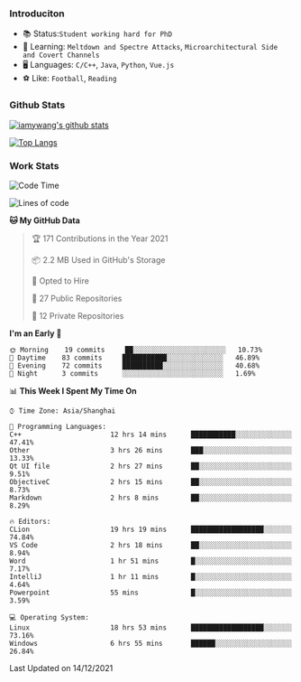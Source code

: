 ### Introduciton

- 📚 Status:`Student working hard for PhD`
- 🔎 Learning: `Meltdown and Spectre Attacks`, `Microarchitectural Side and Covert Channels`
- 🖥️ Languages: `C/C++`, `Java`, `Python`, `Vue.js`
- ⚽ Like: `Football`, `Reading`

### Github Stats

[![iamywang's github stats](https://github-readme-stats.vercel.app/api?username=iamywang&count_private=true&show_icons=true)]()

[![Top Langs](https://github-readme-stats.vercel.app/api/top-langs/?username=iamywang&layout=compact)]()

### Work Stats

<!--START_SECTION:waka-->
![Code Time](http://img.shields.io/badge/Code%20Time-29%20hrs%201%20min-blue)

![Lines of code](https://img.shields.io/badge/From%20Hello%20World%20I%27ve%20Written-539%20Thousand%20lines%20of%20code-blue)

**🐱 My GitHub Data** 

> 🏆 171 Contributions in the Year 2021
 > 
> 📦 2.2 MB Used in GitHub's Storage 
 > 
> 💼 Opted to Hire
 > 
> 📜 27 Public Repositories 
 > 
> 🔑 12 Private Repositories  
 > 
**I'm an Early 🐤** 

```text
🌞 Morning    19 commits     ██░░░░░░░░░░░░░░░░░░░░░░░   10.73% 
🌆 Daytime    83 commits     ███████████░░░░░░░░░░░░░░   46.89% 
🌃 Evening    72 commits     ██████████░░░░░░░░░░░░░░░   40.68% 
🌙 Night      3 commits      ░░░░░░░░░░░░░░░░░░░░░░░░░   1.69%

```


📊 **This Week I Spent My Time On** 

```text
⌚︎ Time Zone: Asia/Shanghai

💬 Programming Languages: 
C++                      12 hrs 14 mins      ███████████░░░░░░░░░░░░░░   47.41% 
Other                    3 hrs 26 mins       ███░░░░░░░░░░░░░░░░░░░░░░   13.33% 
Qt UI file               2 hrs 27 mins       ██░░░░░░░░░░░░░░░░░░░░░░░   9.51% 
ObjectiveC               2 hrs 15 mins       ██░░░░░░░░░░░░░░░░░░░░░░░   8.73% 
Markdown                 2 hrs 8 mins        ██░░░░░░░░░░░░░░░░░░░░░░░   8.29%

🔥 Editors: 
CLion                    19 hrs 19 mins      ██████████████████░░░░░░░   74.84% 
VS Code                  2 hrs 18 mins       ██░░░░░░░░░░░░░░░░░░░░░░░   8.94% 
Word                     1 hr 51 mins        █░░░░░░░░░░░░░░░░░░░░░░░░   7.17% 
IntelliJ                 1 hr 11 mins        █░░░░░░░░░░░░░░░░░░░░░░░░   4.64% 
Powerpoint               55 mins             █░░░░░░░░░░░░░░░░░░░░░░░░   3.59%

💻 Operating System: 
Linux                    18 hrs 53 mins      ██████████████████░░░░░░░   73.16% 
Windows                  6 hrs 55 mins       ██████░░░░░░░░░░░░░░░░░░░   26.84%

```


 Last Updated on 14/12/2021
<!--END_SECTION:waka-->
